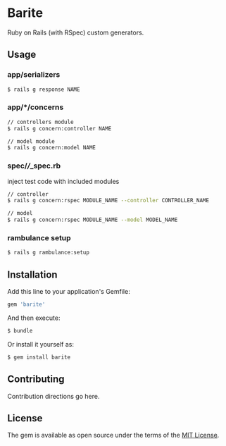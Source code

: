 # Barite

Ruby on Rails (with RSpec) custom generators.

## Usage

### app/serializers

```bash
$ rails g response NAME
```

### app/*/concerns

```bash
// controllers module
$ rails g concern:controller NAME

// model module
$ rails g concern:model NAME
```

### spec/*/*_spec.rb

inject test code with included modules

```bash
// controller
$ rails g concern:rspec MODULE_NAME --controller CONTROLLER_NAME

// model
$ rails g concern:rspec MODULE_NAME --model MODEL_NAME
```

### rambulance setup

```bash
$ rails g rambulance:setup
```

## Installation
Add this line to your application's Gemfile:

```ruby
gem 'barite'
```

And then execute:
```bash
$ bundle
```

Or install it yourself as:
```bash
$ gem install barite
```

## Contributing
Contribution directions go here.

## License
The gem is available as open source under the terms of the [MIT License](http://opensource.org/licenses/MIT).
